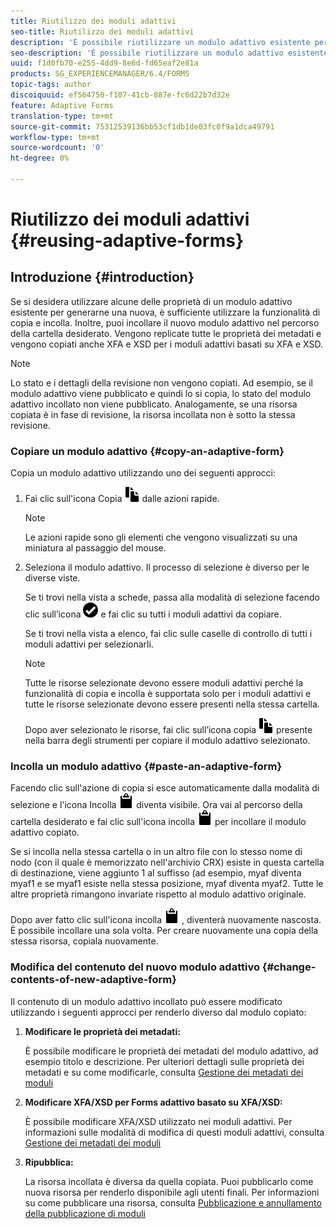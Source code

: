 ```yaml
---
title: Riutilizzo dei moduli adattivi
seo-title: Riutilizzo dei moduli adattivi
description: 'È possibile riutilizzare un modulo adattivo esistente per creare nuovi moduli adattivi. '
seo-description: 'È possibile riutilizzare un modulo adattivo esistente per creare nuovi moduli adattivi. '
uuid: f1d0fb70-e255-4dd9-8e6d-fd65eaf2e81a
products: SG_EXPERIENCEMANAGER/6.4/FORMS
topic-tags: author
discoiquuid: ef564750-f107-41cb-887e-fc6d22b7d32e
feature: Adaptive Forms
translation-type: tm+mt
source-git-commit: 75312539136bb53cf1db1de03fc0f9a1dca49791
workflow-type: tm+mt
source-wordcount: '0'
ht-degree: 0%

---
```



# Riutilizzo dei moduli adattivi {#reusing-adaptive-forms}

## Introduzione {#introduction}

Se si desidera utilizzare alcune delle proprietà di un modulo adattivo esistente per generarne una nuova, è sufficiente utilizzare la funzionalità di copia e incolla. Inoltre, puoi incollare il nuovo modulo adattivo nel percorso della cartella desiderato. Vengono replicate tutte le proprietà dei metadati e vengono copiati anche XFA e XSD per i moduli adattivi basati su XFA e XSD.

>[!NOTE]
>
>Lo stato e i dettagli della revisione non vengono copiati. Ad esempio, se il modulo adattivo viene pubblicato e quindi lo si copia, lo stato del modulo adattivo incollato non viene pubblicato. Analogamente, se una risorsa copiata è in fase di revisione, la risorsa incollata non è sotto la stessa revisione.

### Copiare un modulo adattivo {#copy-an-adaptive-form}

Copia un modulo adattivo utilizzando uno dei seguenti approcci:

1. Fai clic sull&#39;icona Copia ![aem6forms_copy](assets/aem6forms_copy.png) dalle azioni rapide.

   >[!NOTE]
   >
   >Le azioni rapide sono gli elementi che vengono visualizzati su una miniatura al passaggio del mouse.

1. Seleziona il modulo adattivo. Il processo di selezione è diverso per le diverse viste.

   Se ti trovi nella vista a schede, passa alla modalità di selezione facendo clic sull’icona ![aem6forms_check-cerchio](assets/aem6forms_check-circle.png) e fai clic su tutti i moduli adattivi da copiare.

   Se ti trovi nella vista a elenco, fai clic sulle caselle di controllo di tutti i moduli adattivi per selezionarli.

   >[!NOTE]
   >
   >Tutte le risorse selezionate devono essere moduli adattivi perché la funzionalità di copia e incolla è supportata solo per i moduli adattivi e tutte le risorse selezionate devono essere presenti nella stessa cartella.

   Dopo aver selezionato le risorse, fai clic sull’icona copia ![aem6forms_copy](assets/aem6forms_copy.png) presente nella barra degli strumenti per copiare il modulo adattivo selezionato.

### Incolla un modulo adattivo {#paste-an-adaptive-form}

Facendo clic sull&#39;azione di copia si esce automaticamente dalla modalità di selezione e l&#39;icona Incolla ![aem6forms_Paste](assets/aem6forms_paste.png) diventa visibile. Ora vai al percorso della cartella desiderato e fai clic sull&#39;icona incolla ![aem6forms_Paste](assets/aem6forms_paste.png) per incollare il modulo adattivo copiato.

Se si incolla nella stessa cartella o in un altro file con lo stesso nome di nodo (con il quale è memorizzato nell&#39;archivio CRX) esiste in questa cartella di destinazione, viene aggiunto 1 al suffisso (ad esempio, myaf diventa myaf1 e se myaf1 esiste nella stessa posizione, myaf diventa myaf2. Tutte le altre proprietà rimangono invariate rispetto al modulo adattivo originale.

Dopo aver fatto clic sull&#39;icona incolla ![aem6forms_Paste](assets/aem6forms_paste.png) , diventerà nuovamente nascosta. È possibile incollare una sola volta. Per creare nuovamente una copia della stessa risorsa, copiala nuovamente.

### Modifica del contenuto del nuovo modulo adattivo {#change-contents-of-new-adaptive-form}

Il contenuto di un modulo adattivo incollato può essere modificato utilizzando i seguenti approcci per renderlo diverso dal modulo copiato:

1. **Modificare le proprietà dei metadati:**

   È possibile modificare le proprietà dei metadati del modulo adattivo, ad esempio titolo e descrizione. Per ulteriori dettagli sulle proprietà dei metadati e su come modificarle, consulta [Gestione dei metadati dei moduli](/help/forms/using/manage-form-metadata.md)

1. **Modificare XFA/XSD per Forms adattivo basato su XFA/XSD:**

   È possibile modificare XFA/XSD utilizzato nei moduli adattivi. Per informazioni sulle modalità di modifica di questi moduli adattivi, consulta [Gestione dei metadati dei moduli](/help/forms/using/manage-form-metadata.md)

1. **Ripubblica:**

   La risorsa incollata è diversa da quella copiata. Puoi pubblicarlo come nuova risorsa per renderlo disponibile agli utenti finali. Per informazioni su come pubblicare una risorsa, consulta [Pubblicazione e annullamento della pubblicazione di moduli](/help/forms/using/publishing-unpublishing-forms.md)

